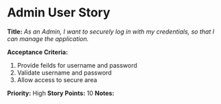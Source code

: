 # Admin User Story

**Title:**
_As an Admin, I want to securely log in with my credentials, so that I can manage the application._

**Acceptance Criteria:**
1. Provide feilds for username and password
2. Validate username and password
3. Allow access to secure area

**Priority:** High
**Story Points:** 10
**Notes:**
